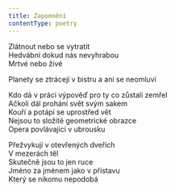 ```yaml
---
title: Zapomnění
contentType: poetry
---
```


<section>

Zlátnout nebo se vytratit  
Hedvábní dokud nás nevyhrabou  
Mrtvé nebo živé

</section>

<section>

Planety se ztrácejí v bistru a ani se neomluví

</section>

<section>

Kdo dá v práci výpověď pro ty co zůstali zemřel  
Ačkoli dál prohání svět svým sakem  
Kouří a potápí se uprostřed vět  
Nejsou to složité geometrické obrazce  
Opera povlávající v ubrousku

</section>

<section>

Přežvykují v otevřených dveřích  
V mezerách těl  
Skutečně jsou to jen ruce  
Jméno za jménem jako v přístavu  
Který se nikomu nepodobá

</section>
